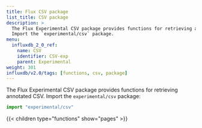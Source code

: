 ```yaml
---
title: Flux CSV package
list_title: CSV package
description: >
  The Flux Experimental CSV package provides functions for retrieving annotated CSV.
  Import the `experimental/csv` package.
menu:
  influxdb_2_0_ref:
    name: CSV
    identifier: CSV-exp
    parent: Experimental
weight: 301
influxdb/v2.0/tags: [functions, csv, package]
---
```


The Flux Experimental CSV package provides functions for retrieving annotated CSV.
Import the `experimental/csv` package:

```js
import "experimental/csv"
```

{{< children type="functions" show="pages" >}}
